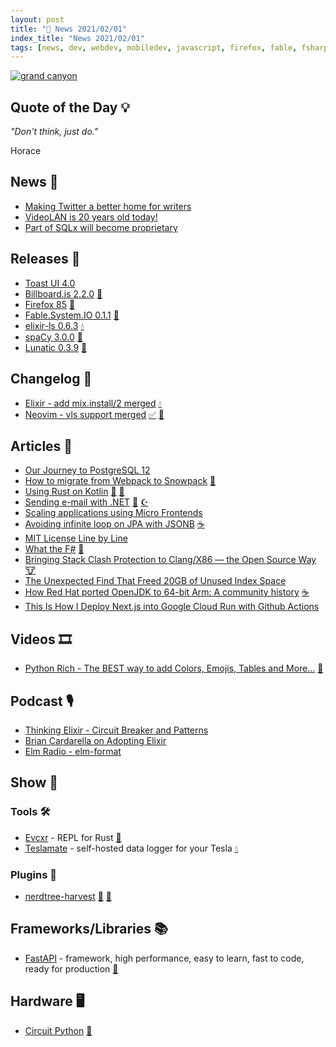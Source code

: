 ```yaml
---
layout: post
title: "📜 News 2021/02/01"
index_title: "News 2021/02/01"
tags: [news, dev, webdev, mobiledev, javascript, firefox, fable, fsharp, dotnet, rustlang, elixir, neovim, vim, vlang, postgre, kotlin, csharp, java, clang, python, elmlang]
---
```


<a href="https://daily-tech-news.github.io/2021/02/01/news.html">
  <img src="https://user-images.githubusercontent.com/430272/106551386-e4991400-64f3-11eb-9c93-b5e2aeb381cd.png"
     alt="grand canyon"
     class="image">
</a>

## Quote of the Day 💡

_"Don't think, just do."_

Horace

## News 📰

- [Making Twitter a better home for writers](https://blog.twitter.com/en_us/topics/company/2021/making-twitter-a-better-home-for-writers.html)
- [VideoLAN is 20 years old today!](https://www.videolan.org/press/videolan-20.html)
- [Part of SQLx will become proprietary](https://github.com/launchbadge/sqlx/discussions/909)

## Releases 🥳

- [Toast UI 4.0](https://ui.toast.com/weekly-pick/en_20210126)
- [Billboard.js 2.2.0](https://netil.medium.com/billboard-js-2-2-0-release-gauge-enhancements-pie-outerradius-more-407118914fbc) [🔶](https://www.ecma-international.org "#javascript")
- [Firefox 85](https://www.mozilla.org/en-US/firefox/85.0/releasenotes) [🦊](https://www.mozilla.org/en-US/firefox "#firefox")
- [Fable.System.IO 0.1.1](https://github.com/jwosty/Fable.System.IO/releases/tag/v0.1.1) [🔷](https://fsharp.org "#fsharp #dotnet")
- [elixir-ls 0.6.3](https://github.com/elixir-lsp/elixir-ls/releases/tag/v0.6.3) [💧](https://elixir-lang.org "#elixirlang")
- [spaCy 3.0.0](https://github.com/explosion/spaCy/releases/tag/v3.0.0) [🐍](https://www.python.org "#python")
- [Lunatic 0.3.9](https://crates.io/crates/lunatic/0.3.9) [🦀](https://www.rust-lang.org "#rust")


## Changelog 👀

- [Elixir - add mix.install/2 merged](https://github.com/elixir-lang/elixir/pull/10674) [💧](https://elixir-lang.org "#elixirlang")
- [Neovim - vls support merged](https://github.com/neovim/nvim-lspconfig/pull/658) [✅](https://vlang.io "#vlang") [🍃](https://neovim.io "#neovim")

## Articles 📜

- [Our Journey to PostgreSQL 12](https://tech.coffeemeetsbagel.com/our-journey-to-postgresql-12-3d6ee15d305a)
- [How to migrate from Webpack to Snowpack](https://primalskill.blog/how-to-migrate-an-app-from-webpack-to-snowpack) [🔶](https://www.ecma-international.org "#javascript")
- [Using Rust on Kotlin](https://github.com/mozilla/application-services/blob/020a3eb831da8cd9d21978e3d1fb7af3a6ffcfea/docs/howtos/exposing-rust-components-to-kotlin.md) [🦀](https://www.rust-lang.org "#rust") [🗼](https://kotlinlang.org "#kotlin")
- [Sending e-mail with .NET](https://lukelowrey.com/dotnet-email-guide-2021/) [🔷](https://fsharp.org "#fsharp #dotnet") [☪️ ](https://docs.microsoft.com/en-us/dotnet/csharp "#csharp #dotnet")
- [Scaling applications using Micro Frontends](https://dev.to/prasann/scaling-applications-using-micro-frontends-4kgn)
- [Avoiding infinite loop on JPA with JSONB](https://rmannibucau.metawerx.net/post/jsonb-jpa-relationship-avoid-infinite-loop) [☕️](https://www.java.com "#java")
- [MIT License Line by Line](https://writing.kemitchell.com/2016/09/21/MIT-License-Line-by-Line.html)
- [What the F#](https://onurgumus.github.io/2021/01/31/What-the-F.html) [🔷](https://fsharp.org "#fsharp #dotnet")
- [Bringing Stack Clash Protection to Clang/X86 — the Open Source Way](https://blog.llvm.org/posts/2021-01-05-stack-clash-protection/) [🐮](https://www.iso.org/standard/74528.html "#clang")
- [The Unexpected Find That Freed 20GB of Unused Index Space](https://hakibenita.com/postgresql-unused-index-size)
- [How Red Hat ported OpenJDK to 64-bit Arm: A community history](https://developers.redhat.com/blog/2021/02/01/how-red-hat-ported-openjdk-to-64-bit-arm-a-community-history/) [☕️](https://www.java.com "#java")
- [This Is How I Deploy Next.js into Google Cloud Run with Github Actions](https://medium.com/weekly-webtips/this-is-how-i-deploy-next-js-into-google-cloud-run-with-github-actions-1d7d2de9d203)

## Videos 🎞

- [Python Rich - The BEST way to add Colors, Emojis, Tables and More...](https://www.youtube.com/watch?v=JrGFQp9njas) [🐍](https://www.python.org "#python")

## Podcast 🎙

- [Thinking Elixir - Circuit Breaker and Patterns](https://thinkingelixir.com/podcast-episodes/032-circuit-breaker-and-elixir-patterns-with-allan-macgregor/)
- [Brian Cardarella on Adopting Elixir](https://smartlogic.io/podcast/elixir-wizards/s5e9-cardarella)
- [Elm Radio - elm-format](https://elm-radio.com/episode/elm-format/)

## Show 🎪

### Tools 🛠

- [Evcxr](https://github.com/google/evcxr) - REPL for Rust [🦀](https://www.rust-lang.org "#rust")
- [Teslamate](https://github.com/adriankumpf/teslamate) - self-hosted data logger for your Tesla [💧](https://elixir-lang.org "#elixirlang")

### Plugins 🔌

- [nerdtree-harvest](https://github.com/flwyd/nerdtree-harvest) [🍃](https://www.vim.org "#vim") [🍃](https://neovim.io "#neovim")

## Frameworks/Libraries 📚

- [FastAPI](https://fastapi.tiangolo.com/) - framework, high performance, easy to learn, fast to code, ready for production [🐍](https://www.python.org "#python")

## Hardware 🖥

- [Circuit Python](https://github.com/adafruit/circuitpython) [🐍](https://www.python.org "#python")

